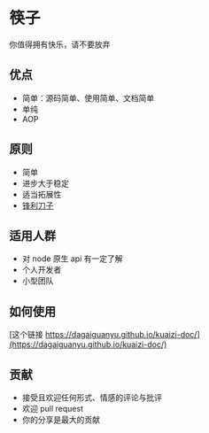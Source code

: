 # 筷子
你值得拥有快乐，请不要放弃

## 优点
+ 简单：源码简单、使用简单、文档简单
+ 单纯
+ AOP

## 原则
+ 简单
+ 进步大于稳定
+ 适当拓展性
+ [锋利刀子](https://rubyonrails.org/doctrine/#provide-sharp-knives)

## 适用人群
+ 对 node 原生 api 有一定了解
+ 个人开发者
+ 小型团队

## 如何使用
[这个链接 https://dagaiguanyu.github.io/kuaizi-doc/](https://dagaiguanyu.github.io/kuaizi-doc/)

## 贡献
+ 接受且欢迎任何形式、情感的评论与批评
+ 欢迎 pull request
+ 你的分享是最大的贡献
